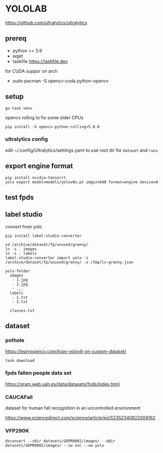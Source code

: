 # YOLOLAB


https://github.com/ultralytics/ultralytics

## prereq

- python >= 3.9
- wget
- taskfile https://taskfile.dev

for CUDA suppor on arch
- sudo pacman -S opencv-cuda python-opencv

## setup

```
go-task venv
```

opencv rolling to fix some older CPUs 
```
pip install -U opencv-python-rolling<5.0.0
```

### ultralytics config

edit ~/.config/Ultralytics/settings.yaml to use <yololab> root dir for `dataset` and `runs` 


## export engine format

```
pip install nvidia-tensorrt
yolo export model=models/yolov8n.pt imgsz=640 format=engine device=0
```

## test fpds

## label studio

convert from yolo
```
pip install label-studio-converter

cd /archive/dataset/fp/unused/granny/
ln -s . images
ln -s . labels
label-studio-converter import yolo -i /archive/dataset/fp/unused/granny/ -o /tmp/ls-granny.json
```

```
yolo-folder
  images
   - 1.jpg
   - 2.jpg
   - ...
  labels
   - 1.txt
   - 2.txt

  classes.txt
```

## dataset

### pothole

https://learnopencv.com/train-yolov8-on-custom-dataset/

```
task download
```

### fpds fallen people data set

https://gram.web.uah.es/data/datasets/fpds/index.html


### CAUCAFall 

dataset for human fall recognition in an uncontrolled environment

https://www.sciencedirect.com/science/article/pii/S2352340922008162



### VFP290K

```
dsconvert --sdir datasets/GOPR0802/images/ --ddir datasets/GOPR0802/images/ --iw voc --ow yolo
```
